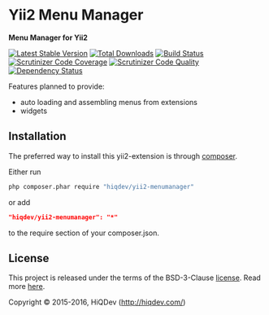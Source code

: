 Yii2 Menu Manager
=================

**Menu Manager for Yii2**

[![Latest Stable Version](https://poser.pugx.org/hiqdev/yii2-menumanager/v/stable)](https://packagist.org/packages/hiqdev/yii2-menumanager)
[![Total Downloads](https://poser.pugx.org/hiqdev/yii2-menumanager/downloads)](https://packagist.org/packages/hiqdev/yii2-menumanager)
[![Build Status](https://img.shields.io/travis/hiqdev/yii2-menumanager.svg)](https://travis-ci.org/hiqdev/yii2-menumanager)
[![Scrutinizer Code Coverage](https://img.shields.io/scrutinizer/coverage/g/hiqdev/yii2-menumanager.svg)](https://scrutinizer-ci.com/g/hiqdev/yii2-menumanager/)
[![Scrutinizer Code Quality](https://img.shields.io/scrutinizer/g/hiqdev/yii2-menumanager.svg)](https://scrutinizer-ci.com/g/hiqdev/yii2-menumanager/)
[![Dependency Status](https://www.versioneye.com/php/hiqdev:yii2-menumanager/dev-master/badge.svg)](https://www.versioneye.com/php/hiqdev:yii2-menumanager/dev-master)

Features planned to provide:

- auto loading and assembling menus from extensions
- widgets

## Installation

The preferred way to install this yii2-extension is through [composer](http://getcomposer.org/download/).

Either run

```sh
php composer.phar require "hiqdev/yii2-menumanager"
```

or add

```json
"hiqdev/yii2-menumanager": "*"
```

to the require section of your composer.json.

## License

This project is released under the terms of the BSD-3-Clause [license](LICENSE).
Read more [here](http://choosealicense.com/licenses/bsd-3-clause).

Copyright © 2015-2016, HiQDev (http://hiqdev.com/)
